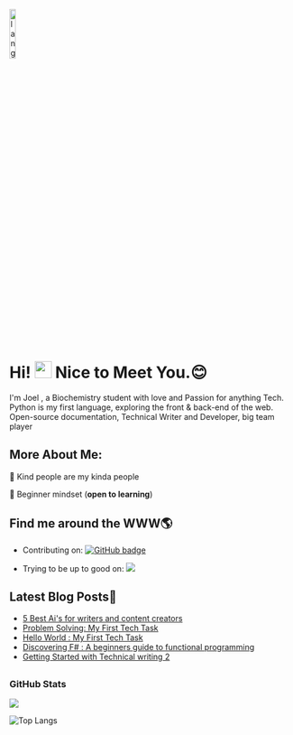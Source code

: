 <p align="left"><img width=15%" src="https://github.com/alansmathew/alansmathew/raw/master/lang.gif" alt="lang image here" /></p>

# Hi! <img src="https://media.giphy.com/media/hvRJCLFzcasrR4ia7z/giphy.gif" width="30px"> Nice to Meet You.:blush:


I'm Joel , a Biochemistry student with love and Passion  for anything Tech. Python is my first language, exploring the front & back-end of the web. Open-source documentation, Technical Writer and Developer, big team player


## More About Me:

:purple_heart: Kind people are my kinda people

:apple: Beginner mindset (**open to learning**)





## Find me around the WWW🌎

<p align="center">
  
  
- Contributing on: <a href="https://github.com/Joelcarter12?tab=followers">
    <img src="https://img.shields.io/github/followers/PluckyPrecious?tab=followers?label=blue&logo=github&style=for-the-badge" alt="GitHub badge" />
  </a>


- Trying to be up to good on: <a href="http://twitter.com/">
    <img src="https://img.shields.io/twitter/follow/PluckyPrecious?label=Twitter&logo=twitter&style=for-the-badge" />
  </a>




## Latest Blog Posts📩
<!-- BLOG-POST-LIST:START -->
- [5 Best Ai's for writers and content creators](https://dev.to/inibambam/5-best-ais-for-writers-and-content-creators-4ok7)
- [Problem Solving: My First Tech Task](https://ajoel.hashnode.dev/problem-solving)
- [Hello World : My First Tech Task](https://ajoel.hashnode.dev/hello-world)
- [Discovering F# : A beginners guide to functional programming](https://ajoel.hashnode.dev/f-discovering-f-a-beginners-guide-to-functional-programming)
- [Getting Started with Technical writing 2](https://ajoel.hashnode.dev/technical-writing-1)
<!-- BLOG-POST-LIST:END -->

## <h3 align="left">GitHub Stats</h3>

<a href="">
  <img align="centre" src="https://github-readme-stats.vercel.app/api?username=Joelcarter12&count_private=true&include_all_commits=true&show_icons=true&title_color=007bff&text_color=e7e7e7&icon_color=007bff&bg_color=171c28" />
<a />
  
![Top Langs](https://github-readme-stats.vercel.app/api/top-langs/?username=PluckyPrecious&layout=compact&title_color=007bff&text_color=e7e7e7&icon_color=007bff&bg_color=171c28)
  




